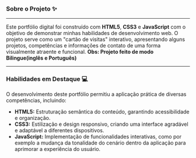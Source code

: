 ### Sobre o Projeto ✨
---
Este portfólio digital foi construído com **HTML5**, **CSS3** e **JavaScript** com o objetivo de demonstrar minhas habilidades de desenvolvimento web. O projeto serve como um "cartão de visitas" interativo, apresentando alguns projetos, competências e informações de contato de uma forma visualmente atraente e funcional. **Obs: Projeto feito de modo Bilingue(inglês e Português)**

---

### Habilidades em Destaque 💻

O desenvolvimento deste portfólio permitiu a aplicação prática de diversas competências, incluindo:

* **HTML5:** Estruturação semântica do conteúdo, garantindo acessibilidade e organização.
* **CSS3:** Estilização e design responsivo, criando uma interface agradável e adaptável a diferentes dispositivos.
* **JavaScript:** Implementação de funcionalidades interativas, como por exemplo a mudança da tonalidade do cenário dentro da aplicação para aprimorar a experiência do usuário.
